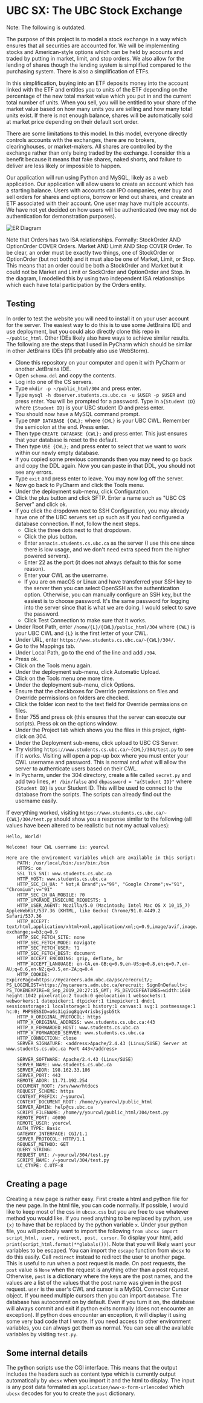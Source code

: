 # UBC SX: The UBC Stock Exchange

Note: The following is outdated.

The purpose of this project is to model a stock exchange in a way which ensures that all securities are accounted for.
We will be implementing stocks and American-style options which can be held by accounts and traded by putting in market,
limit, and stop orders. We also allow for the lending of shares though the lending system is simplified compared to the
purchasing system. There is also a simplification of ETFs.

In this simplification, buying into an ETF deposits money into the account linked with the ETF and entitles you to 
units of the ETF depending on the percentage of the new total market value which you put in and the current total 
number of units. When you sell, you will be entitled to your share of the market value based on how many units you are 
selling and how many total units exist. If there is not enough balance, shares will be automatically sold at market 
price depending on their default sort order.

There are some limitations to this model. In this model, everyone directly controls accounts with the exchanges, there 
are no brokers, clearinghouses, or market-makers. All shares are controlled by the exchange rather than only being 
traded by the exchange. I consider this a benefit because it means that fake shares, naked shorts, and failure to 
deliver are less likely or impossible to happen.

Our application will run using Python and MySQL, likely as a web application. Our application will allow users to 
create an account which has a starting balance. Users with accounts can IPO companies, enter buy and sell orders for 
shares and options, borrow or lend out shares, and create an ETF associated with their account. One user may have 
multiple accounts. We have not yet decided on how users will be authenticated (we may not do authentication for 
demonstration purposes).

![ER Diagram](images/ER.png)

Note that Orders has two ISA relationships. Formally: StockOrder AND OptionOrder COVER Orders. Market AND Limit AND 
Stop COVER Order. To be clear, an order must be exactly two things, one of StockOrder or OptionOrder (but not both) and 
it must also be one of Market, Limit, or Stop. This means that an order could be both a StockOrder and Market but it 
could not be Market and Limit or SockOrder and OptionOrder and Stop. In the diagram, I modelled this by using two 
independent ISA relationships which each have total participation by the Orders entity.

## Testing

In order to test the website you will need to install it on your user account for the server. The easiest way to do this
is to use some JetBrains IDE and use deployment, but you could also directly clone this repo in `~/public_html`. Other
IDEs likely also have ways to achieve similar results. The following are the steps that I used in PyCharm which should
be similar in other JetBrains IDEs (I'll probably also use WebStorm).

* Clone this repository on your computer and open it with PyCharm or another JetBrains IDE.
* Open `schema.ddl` and copy the contents.
* Log into one of the CS servers.
* Type `mkdir -p ~/public_html/304` and press enter.
* Type `mysql -h dbserver.students.cs.ubc.ca -u $USER -p $USER` and press enter. You will be prompted for a password.
  Type in `a{Student ID}` where `{Student ID}` is your UBC student ID and press enter.
* You should now have a MySQL command prompt.
* Type `DROP DATABASE {CWL};` where `{CWL}` is your UBC CWL. Remember the semicolon at the end. Press enter.
* Then type `CREATE DATABASE {CWL};` and press enter. This just ensures that your database is reset to the default.
* Then type `USE {CWL};` and press enter to select that we want to work within our newly empty database.
* If you copied some previous commands then you may need to go back and copy the DDL again. Now you can paste in
  that DDL, you should not see any errors.
* Type `exit` and press enter to leave. You may now log off the server.
* Now go back to PyCharm and click the Tools menu.
* Under the deployment sub-menu, click Configuration.
* Click the plus button and click SFTP. Enter a name such as "UBC CS Server" and click ok.
* If you click the dropdown next to SSH Configuration, you may already have one of the UBC servers set up such as if you
  had configured a database connection. If not, follow the next steps.
    * Click the three dots next to that dropdown.
    * Click the plus button.
    * Enter `annacis.students.cs.ubc.ca` as the server (I use this one since there is low usage, and we don't need extra
      speed from the higher powered servers).
    * Enter 22 as the port (it does not always default to this for some reason).
    * Enter your CWL as the username.
    * If you are on macOS or Linux and have transferred your SSH key to the server then you can select OpenSSH as the
      authentication option. Otherwise, you can manually configure an SSH key, but the easiest is to choose password.
      It's the same password for logging into the server since that is what we are doing. I would select to save the
      password.
    * Click Test Connection to make sure that it works.
* Under Root Path, enter `/home/{L}/{CWL}/public_html/304` where `{CWL}` is your UBC CWL and `{L}` is the first
  letter of your CWL.
* Under URL, enter `https://www.students.cs.ubc.ca/~{CWL}/304/`.
* Go to the Mappings tab.
* Under Local Path, go to the end of the line and add `/304`.
* Press ok.
* Click on the Tools menu again.
* Under the deployment sub-menu, click Automatic Upload.
* Click on the Tools menu one more time.
* Under the deployment sub-menu, click Options.
* Ensure that the checkboxes for Override permissions on files and Override permissions on folders are checked.
* Click the folder icon next to the text field for Override permissions on files.
* Enter 755 and press ok (this ensures that the server can execute our scripts). Press ok on the options window.
* Under the Project tab which shows you the files in this project, right-click on 304.
* Under the Deployment sub-menu, click upload to UBC CS Server.
* Try visiting `https://www.students.cs.ubc.ca/~{CWL}/304/test.py` to see if it works. Visiting will open a pop-up box
  where you must enter your CWL username and password. This is normal and what will allow the server to authenticate
  users based on their CWL.
* In Pycharm, under the 304 directory, create a file called `secret.py` and add two lines, `#! /bin/false` and
  `dbpassword = "a{Student ID}"` where `{Student ID}` is your Student ID. This will be used to connect to the database
  from the scripts. The scripts can already find out the username easily.

If everything worked, visiting `https://www.students.cs.ubc.ca/~{CWL}/304/test.py` should show you a response similar to
the following (all values have been altered to be realistic but not my actual values):
```
Hello, World!

Welcome! Your CWL username is: yourcwl

Here are the environment variables which are available in this script:
    PATH: /usr/local/bin:/usr/bin:/bin
    HTTPS: on
    SSL_TLS_SNI: www.students.cs.ubc.ca
    HTTP_HOST: www.students.cs.ubc.ca
    HTTP_SEC_CH_UA: " Not;A Brand";v="99", "Google Chrome";v="91", "Chromium";v="91"
    HTTP_SEC_CH_UA_MOBILE: ?0
    HTTP_UPGRADE_INSECURE_REQUESTS: 1
    HTTP_USER_AGENT: Mozilla/5.0 (Macintosh; Intel Mac OS X 10_15_7) AppleWebKit/537.36 (KHTML, like Gecko) Chrome/91.0.4449.2 Safari/537.36
    HTTP_ACCEPT: text/html,application/xhtml+xml,application/xml;q=0.9,image/avif,image/webp,image/apng,*/*;q=0.8,application/signed-exchange;v=b3;q=0.9
    HTTP_SEC_FETCH_SITE: none
    HTTP_SEC_FETCH_MODE: navigate
    HTTP_SEC_FETCH_USER: ?1
    HTTP_SEC_FETCH_DEST: document
    HTTP_ACCEPT_ENCODING: gzip, deflate, br
    HTTP_ACCEPT_LANGUAGE: en-CA,en-GB;q=0.9,en-US;q=0.8,en;q=0.7,en-AU;q=0.6,en-NZ;q=0.5,en-ZA;q=0.4
    HTTP_COOKIE: ExpirePage=https://mycareers.adm.ubc.ca/psc/erecruit/; PS_LOGINLIST=https://mycareers.adm.ubc.ca/erecruit; SignOnDefault=; PS_TOKENEXPIRE=8_Sep_2019_20:27:15_GMT; PS_DEVICEFEATURES=width:1680 height:1042 pixelratio:2 touch:0 geolocation:1 websockets:1 webworkers:1 datepicker:1 dtpicker:1 timepicker:1 dnd:1 sessionstorage:1 localstorage:1 history:1 canvas:1 svg:1 postmessage:1 hc:0; PHPSESSID=a6s3igiog8gqv4risbsjgsb5tk
    HTTP_X_ORIGINAL_PROTOCOL: https
    HTTP_X_ORIGINAL_ADDRESS: www.students.cs.ubc.ca:443
    HTTP_X_FORWARDED_HOST: www.students.cs.ubc.ca
    HTTP_X_FORWARDED_SERVER: www.students.cs.ubc.ca
    HTTP_CONNECTION: close
    SERVER_SIGNATURE: <address>Apache/2.4.43 (Linux/SUSE) Server at www.students.cs.ubc.ca Port 443</address>

    SERVER_SOFTWARE: Apache/2.4.43 (Linux/SUSE)
    SERVER_NAME: www.students.cs.ubc.ca
    SERVER_ADDR: 198.162.33.106
    SERVER_PORT: 443
    REMOTE_ADDR: 11.71.192.254
    DOCUMENT_ROOT: /srv/www/htdocs
    REQUEST_SCHEME: https
    CONTEXT_PREFIX: /~yourcwl
    CONTEXT_DOCUMENT_ROOT: /home/y/yourcwl/public_html
    SERVER_ADMIN: help@cs.ubc.ca
    SCRIPT_FILENAME: /home/y/yourcwl/public_html/304/test.py
    REMOTE_PORT: 40090
    REMOTE_USER: yourcwl
    AUTH_TYPE: Basic
    GATEWAY_INTERFACE: CGI/1.1
    SERVER_PROTOCOL: HTTP/1.1
    REQUEST_METHOD: GET
    QUERY_STRING: 
    REQUEST_URI: /~yourcwl/304/test.py
    SCRIPT_NAME: /~yourcwl/304/test.py
    LC_CTYPE: C.UTF-8
```

## Creating a page

Creating a new page is rather easy. First create a html and python file for the new page. In the html file, you can code
normally. If possible, I would like to keep most of the css in `ubcsx.css` but you are free to use whatever method you
would like. If you need anything to be replaced by python, use `{x}` to have that be replaced by the python variable
`x`. Under your python file, you will probably want to import the following
`from ubcsx import script_html, user, redirect, post, cursor`. To display your html, add
`print(script_html.format(**globals()))`. Note that you will likely want your variables to be escaped. You can import
the `escape` function from `ubcsx` to do this easily. Call `redirect` instead to redirect the user to another page. This
is useful to run when a post request is made. On post requests, the `post` value is `None` when the request is anything
other than a post request. Otherwise, `post` is a dictionary where the keys are the post names, and the values are a
list of the values that the post name was given in the post request. `user` is the user's CWL and cursor is a MySQL
Connector Cursor object. If you need multiple cursors then you can import `database`. The database has autocommit on by
default. Even if you turn it on, the database will always commit and exit if python exits normally (does not encounter
an exception). If python does encounter an exception, it will display it using some very bad code that I wrote. If you
need access to other environment variables, you can always get them as normal. You can see all the available variables
by visiting `test.py`.

## Some internal details

The python scripts use the CGI interface. This means that the output includes the headers such as content type which is
currently output automatically by `ubcsx` when you import it and the html to display. The input is any post data
formated as `application/www-x-form-urlencoded` which `ubcsx` decodes for you to create the `post`
dictionary.
